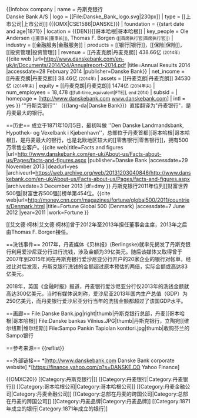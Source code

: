 {{Infobox company 
| name = 丹斯克银行<br>Danske Bank A/S
| logo = [[File:Danske_Bank_logo.svg|230px]]
| type = [[上市公司|上市公司]] ({{OMX|CSE1586|DANSKE}})
| foundation = {{start date and age|1871}}
| location = {{DEN}}[[哥本哈根|哥本哈根]]
| key_people = Ole Andersen <small>([[董事长|董事长]])</small>, Thomas F. Borgen <small>([[首席执行官|首席执行官]])</small>
| industry = [[金融服务|金融服务]]
| products = [[银行|银行]]，[[保险|保险]]，[[投资管理|投资管理]]
| revenue = [[丹麦克朗|丹麦克朗]] 438.66亿 <small>(2014年)</small><ref name="AR2014">{{cite web |url=http://www.danskebank.com/en-uk/ir/Documents/2014/Q4/Annualreport-2014.pdf |title=Annual Results 2014 |accessdate=28 February 2014 |publisher=Danske Bank}}</ref>
| net_income = [[丹麦克朗|丹麦克朗]] 38.46亿 <small>(2014年)</small><ref name="AR2014" />
| assets = [[丹麦克朗|丹麦克朗]] 34530亿 <small>(2014年末)</small><ref name="AR2014" />
| equity = [[丹麦克朗|丹麦克朗]] 1474亿 <small>(2014年末)</small><ref name="AR2014" />
| num_employees = 18,478 <small>([[full-time_equivalent|FTE]], end 2014)</small><ref name="AR2014" />
| subsid =
| homepage = [http://www.danskebank.com www.danskebank.com]
| intl = yes
}}
'''丹斯克银行''' （{{lang-da|Danske Bank}}）直接翻译为"丹麦银行"，是丹麦最大的银行。

==历史==
成立于1871年10月5日，最初叫做 ''Den Danske Landmandsbank, Hypothek- og Vexelbank i Kjøbenhavn''，总部位于丹麦首都[[哥本哈根|哥本哈根]]，是丹麦最大的银行，也是北欧地区较大的[[零售银行|零售银行]]，拥有500万零售业客户。<ref name=aboutus>{{cite web|title=Facts and figures |url=http://www.danskebank.com/en-uk/About-us/Facts-about-us/Pages/facts-and-figures.aspx |publisher=Danske Bank |accessdate=29 November 2013 |deadurl=yes |archiveurl=https://web.archive.org/web/20131203040846/http://www.danskebank.com/en-uk/About-us/Facts-about-us/Pages/facts-and-figures.aspx |archivedate=3 December 2013 |df=dmy }}</ref> 丹斯克银行2011年位列[[财富世界500强|财富世界500强]]榜单第454位。<ref name='Fortune 2011'>{{cite web|url=http://money.cnn.com/magazines/fortune/global500/2011/countries/Denmark.html |title=Fortune Global 500 (Denmark) |accessdate=7 June 2012 |year=2011 |work=Fortune }}</ref>

[[艾文德·柯林|艾文德·柯林]]曾于2012年至2013年担任董事会主席，2013年之后由Thomas F. Borgen接任。

==洗钱事件==
2017年，丹麦媒体《贝林报》(Berlingske)就率先揭发了丹斯克银行利用爱沙尼亚分行进行洗钱，涉及金额为39亿美元。随后该媒体又取得曾于2007年到2015年间在丹斯克银行爱沙尼亚分行开户的20家企业的银行对帐单，经过比对后发现，丹斯克银行洗钱的金额超过原本预估的两倍，实际金额或高达83亿美元。

2018年，英国《金融时报》报道，丹麦银行爱沙尼亚分行仅2013年的洗钱金额就高达300亿美元，当时有媒体讽刺称，爱沙尼亚2013年国内生产总值（GDP）为250亿美元，而丹麦银行爱沙尼亚分行当年的洗钱金额都超过了该国GDP水平。

==画廊==
<gallery>
File:Danske Bank.jpg|right|thumb|丹斯克银行总部，丹麦[[哥本哈根|哥本哈根]]
File:Danske bankas Vilnius.JPG|thumb|丹斯克银行，立陶宛[[维尔纽斯|维尔纽斯]]
File:Sampo Pankin Tapiolan konttori.jpg|thumb|收购芬兰的Sampo银行
</gallery>

==参考来源==
{{reflist}}

==外部链接==
*[http://www.danskebank.com Danske Bank corporate website]
*[https://finance.yahoo.com/q?s=DANSKE.CO Yahoo Finance]

{{OMXC20}}
[[Category:丹斯克银行|]]
[[Category:丹麦银行|Category:丹麦银行]]
[[Category:哥本哈根公司|Category:哥本哈根公司]]
[[Category:丹麦金融公司|Category:丹麦金融公司]]
[[Category:总部在丹麦的跨国公司|Category:总部在丹麦的跨国公司]]
[[Category:丹麦品牌|Category:丹麦品牌]]
[[Category:1871年成立的银行|Category:1871年成立的银行]]